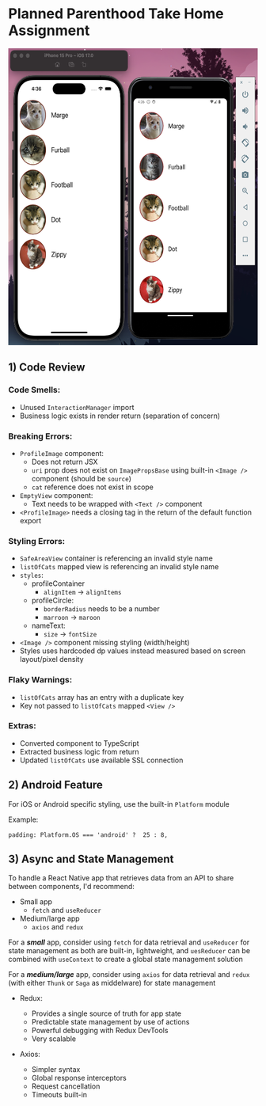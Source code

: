 # Planned Parenthood Take Home Assignment
<img src=".github/sample.png" height="600">


## 1) Code Review

### Code Smells:
- Unused `InteractionManager` import
- Business logic exists in render return (separation of concern)

### Breaking Errors:
- `ProfileImage` component:
  - Does not return JSX
  - `uri` prop does not exist on `ImagePropsBase` using built-in `<Image />` component (should be `source`)
  - `cat` reference does not exist in scope
- `EmptyView` component:
  - Text needs to be wrapped with `<Text />` component
- `<ProfileImage>` needs a closing tag in the return of the default function export

### Styling Errors:
- `SafeAreaView` container is referencing an invalid style name
- `listOfCats` mapped view is referencing an invalid style name
- `styles`:
  - profileContainer
    - `alignItem` → `alignItems`
  - profileCircle:
    - `borderRadius` needs to be a number
    - `marroon` → `maroon`
  - nameText:
    - `size` → `fontSize`
- `<Image />` component missing styling (width/height)
- Styles uses hardcoded dp values instead measured based on screen layout/pixel density

### Flaky Warnings:
- `listOfCats` array has an entry with a duplicate key
- Key not passed to `listOfCats` mapped `<View />`

### Extras:
- Converted component to TypeScript
- Extracted business logic from return
- Updated `listOfCats` use available SSL connection

## 2) Android Feature
For iOS or Android specific styling, use the built-in `Platform` module

Example:
```
padding: Platform.OS === 'android' ?  25 : 8,
```

## 3) Async and State Management
 To handle a React Native app that retrieves data from an API to share between components, I'd recommend:

- Small app
  - `fetch` and `useReducer`
- Medium/large app
  - `axios` and `redux`

For a ***small*** app, consider using `fetch` for data retrieval and `useReducer` for state management as both are built-in, lightweight, and `uesReducer` can be combined with `useContext` to create a global state management solution

For a ***medium/large*** app, consider using `axios` for data retrieval and `redux` (with either `Thunk` or `Saga` as middelware) for state management

- Redux:
  - Provides a single source of truth for app state
  - Predictable state management by use of actions
  - Powerful debugging with Redux DevTools
  - Very scalable

- Axios:
  - Simpler syntax
  - Global response interceptors
  - Request cancellation
  - Timeouts built-in